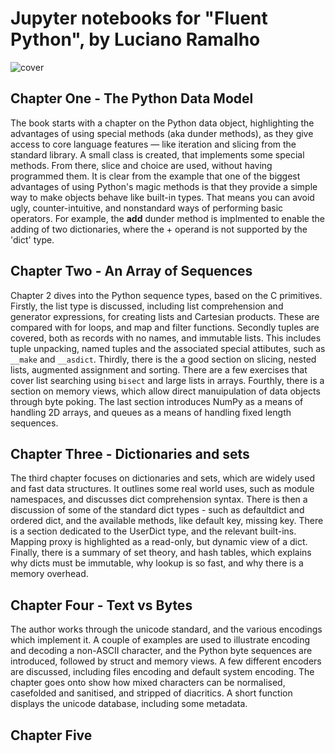 Jupyter notebooks for "Fluent Python", by Luciano Ramalho
=========================================================

![cover](http://akamaicovers.oreilly.com/images/0636920032519/cat.gif "Cover")

## Chapter One - The Python Data Model

The book starts with a chapter on the Python data object, highlighting the advantages of using special methods (aka dunder methods), as they give access to core language features — like iteration and slicing from the standard library. A small class is created, that implements some special methods. From there, slice and choice are used, without having programmed them. It is clear from the example that one of the biggest advantages of using Python's magic methods is that they provide a simple way to make objects behave like built-in types. That means you can avoid ugly, counter-intuitive, and nonstandard ways of performing basic operators. For example, the __add__ dunder method is implmented to enable the adding of two dictionaries, where the + operand is not supported by the 'dict' type.

## Chapter Two - An Array of Sequences

Chapter 2 dives into the Python sequence types, based on the C primitives. Firstly, the list type is discussed, including list comprehension and generator expressions, for creating lists and Cartesian products. These are compared with for loops, and map and filter functions. Secondly tuples are covered, both as records with no names, and immutable lists. This includes tuple unpacking, named tuples and the associated special attibutes, such as `__make` and `__asdict`. Thirdly, there is the a good section on slicing, nested lists, augmented assignment and sorting. There are a few exercises that cover list searching using `bisect` and large lists in arrays. Fourthly, there is a section on memory views, which allow direct manuipulation of data objects through byte poking. The last section introduces NumPy as a means of handling 2D arrays, and queues as a means of handling fixed length sequences. 

## Chapter Three - Dictionaries and sets

The third chapter focuses on dictionaries and sets, which are widely used and fast data structures. It outlines some real world uses, such as module namespaces, and discusses dict comprehension syntax. There is then a discussion of some of the standard dict types - such as defaultdict and ordered dict, and the available methods, like default key, missing key. There is a section dedicated to the UserDict type, and the relevant built-ins. Mapping proxy is highlighted as a read-only, but dynamic view of a dict. Finally, there is a summary of set theory, and hash tables, which explains why dicts must be immutable, why lookup is so fast, and why there is a memory overhead.

## Chapter Four - Text vs Bytes

The author works through the unicode standard, and the various encodings which implement it. A couple of examples are used to illustrate encoding and decoding a non-ASCII character, and the Python byte sequences are introduced, followed by struct and memory views. A few different encoders are discussed, including files encoding and default system encoding. The chapter goes onto show how mixed characters can be normalised, casefolded and sanitised, and stripped of diacritics. A short function displays the unicode database, including some metadata.

## Chapter Five

 